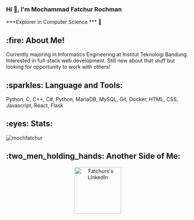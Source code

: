 <h3> Hi 👋, I'm Mochammad Fatchur Rochman </h3>

***Explorer in Computer Science *** 🚀 

<h2> :fire: About Me! </h2>
Currently majoring in Informatics Engineering at Institut Teknologi Bandung. Interested in full-stack web development. Still new about that stuff but looking for opportunity to work with others!

<h2> :sparkles: Language and Tools: </h2>
Python, C, C++, C#, Python, MariaDB, MySQL, Git, Docker, HTML, CSS, Javascript, React, Flask

<h2> :eyes: Stats: </h2>

<!-- <p align="center">
<a href="https://github.com/mochfatchur">
  <img height="180em" src="https://github-readme-stats-eight-theta.vercel.app/api?username=mochfatchur&show_icons=true&theme=algolia&include_all_commits=true&count_private=true"/>
  <img height="180em" src="https://github-readme-stats.vercel.app/api/top-langs/?username=mochfatchur&layout=compact&&langs_count=8count-private=true&theme=tokyonight"/>
</a> 
</p> -->


<p align=left> <img src=https://komarev.com/ghpvc/?username=mochfatchur alt=mochfatchur /> </p>

<h2> :two_men_holding_hands: Another Side of Me: </h2>
<div align="center">
  <a href="https://www.linkedin.com/in/mochammad-fatchur-rochman-9ab56720b/">
  <img alt="Fatchurs's LinkedIn" width="128px" src="https://img.shields.io/badge/LinkedIn-0077B5?style=for-the-badge&logo=linkedin&logoColor=white" />
  </a>
</div>

